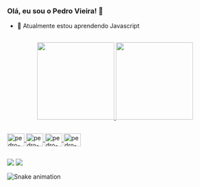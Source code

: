 ### Olá, eu sou o Pedro Vieira! 👋

- 🌱 Atualmente estou aprendendo Javascript

##
<div align="center">
  <a href="https://github.com/pedrovs3">
  <img height="180em" src="https://github-readme-stats.vercel.app/api?username=pedrovs3&show_icons=true&theme=white&include_all_commits=true&count_private=true"/>
  <img height="180em" src="https://github-readme-stats.vercel.app/api/top-langs/?username=pedrovs3&layout=compact&langs_count=7&theme=white"/>
</div>
  
  ##
  <img align="center" alt="pedro-CSS" height="30" width="40" src="https://cdn.jsdelivr.net/gh/devicons/devicon/icons/css3/css3-original.svg" />
  <img align="center" alt="pedro-HTML" height="30" width="40" src="https://cdn.jsdelivr.net/gh/devicons/devicon/icons/html5/html5-original.svg" />
  <img align="center" alt="pedro-JS" height="30" width="40" src="https://cdn.jsdelivr.net/gh/devicons/devicon/icons/javascript/javascript-original.svg" />
  <img align="center" alt="pedro-Py" height="30" width="40" src="https://cdn.jsdelivr.net/gh/devicons/devicon/icons/python/python-original.svg" />
  
  ##
  
 <div>
  <a href="https://www.instagram.com/pedrovs3_/" target="_blank"><img src="https://img.shields.io/badge/-Instagram-%23E4405F?style=for-the-badge&logo=instagram&logoColor=white" target="_blank"></a>
  <a href = "mailto:pedrovs3@hotmail.com"><img src="https://img.shields.io/badge/-Hotmail-%23333?style=for-the-badge&logo=gmail&logoColor=white" target="_blank"></a>
 </div>
  
![Snake animation](https://github.com/pedrovs3/pedrovs3/blob/output/github-contribution-grid-snake.svg)

